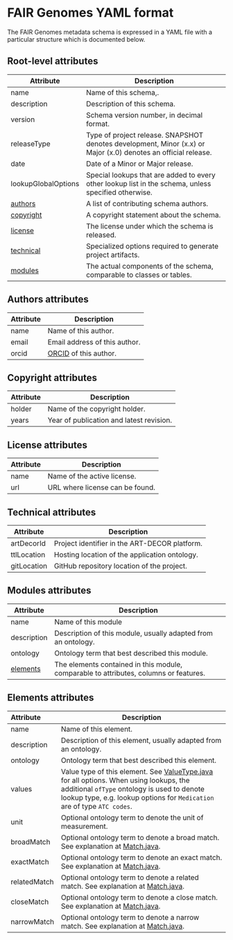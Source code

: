 # FAIR Genomes YAML format

The FAIR Genomes metadata schema is expressed in a YAML file with a particular structure which is documented below.

## Root-level attributes

| Attribute               | Description                                                                                                    |
|-------------------------|----------------------------------------------------------------------------------------------------------------|
| name                    | Name of this schema,.                                                                                          |
| description             | Description of this schema.                                                                                    |
| version                 | Schema version number, in decimal format.                                                                      |
| releaseType             | Type of project release. SNAPSHOT denotes development, Minor (x.x) or Major (x.0) denotes an official release. |
| date                    | Date of a Minor or Major release.                                                                              |
| lookupGlobalOptions     | Special lookups that are added to every other lookup list in the schema, unless specified otherwise.           |
| [authors](#authors)     | A list of contributing schema authors.                                                                         |
| [copyright](#copyright) | A copyright statement about the schema.                                                                        |
| [license](#license)     | The license under which the schema is released.                                                                |
| [technical](#technical) | Specialized options required to generate project artifacts.                                                    |
| [modules](#modules)     | The actual components of the schema, comparable to classes or tables.                                          |


## Authors attributes <a id='authors'></a>

| Attribute | Description                                 |
|-----------|---------------------------------------------|
| name      | Name of this author.                        |
| email     | Email address of this author.               |
| orcid     | [ORCID](https://orcid.org/) of this author. |

## Copyright attributes <a id='copyright'></a>

| Attribute | Description                              |
|-----------|------------------------------------------|
| holder    | Name of the copyright holder.            |
| years     | Year of publication and latest revision. |

## License attributes <a id='license'></a>

| Attribute | Description                     |
|-----------|---------------------------------|
| name      | Name of the active license.     |
| url       | URL where license can be found. |

## Technical attributes <a id='technical'></a>

| Attribute   | Description                                   |
|-------------|-----------------------------------------------|
| artDecorId  | Project identifier in the ART-DECOR platform. |
| ttlLocation | Hosting location of the application ontology. |
| gitLocation | GitHub repository location of the project.    |

## Modules attributes <a id='modules'></a>

| Attribute             | Description                                                                           |
|-----------------------|---------------------------------------------------------------------------------------|
| name                  | Name of this module                                                                   |
| description           | Description of this module, usually adapted from an ontology.                         |
| ontology              | Ontology term that best described this module.                                        |
| [elements](#elements) | The elements contained in this module, comparable to attributes, columns or features. |

## Elements attributes <a id='elements'></a>

| Attribute    | Description                                                                                                                                                                                                                                                                                  |
|:-------------|----------------------------------------------------------------------------------------------------------------------------------------------------------------------------------------------------------------------------------------------------------------------------------------------|
| name         | Name of this element.                                                                                                                                                                                                                                                                        |
| description  | Description of this element, usually adapted from an ontology.                                                                                                                                                                                                                               |
| ontology     | Ontology term that best described this element.                                                                                                                                                                                                                                              |
| values       | Value type of this element. See [ValueType.java](src/main/java/org/fairgenomes/generator/datastructures/ValueType.java) for all options. When using lookups, the additional `ofType` ontology is used to denote lookup type, e.g. lookup options for `Medication` are of type `ATC codes`.   |
| unit         | Optional ontology term to denote the unit of measurement.                                                                                                                                                                                                                                    |
| broadMatch   | Optional ontology term to denote a broad match. See explanation at [Match.java](src/main/java/org/fairgenomes/generator/datastructures/Match.java).                                                                                                                                          |
| exactMatch   | Optional ontology term to denote an exact match. See explanation at [Match.java](src/main/java/org/fairgenomes/generator/datastructures/Match.java).                                                                                                                                         |
| relatedMatch | Optional ontology term to denote a related match. See explanation at [Match.java](src/main/java/org/fairgenomes/generator/datastructures/Match.java).                                                                                                                                        |
| closeMatch   | Optional ontology term to denote a close match. See explanation at [Match.java](src/main/java/org/fairgenomes/generator/datastructures/Match.java).                                                                                                                                          |
| narrowMatch  | Optional ontology term to denote a narrow match. See explanation at [Match.java](src/main/java/org/fairgenomes/generator/datastructures/Match.java).                                                                                                                                         |
